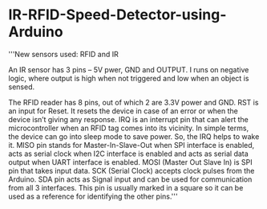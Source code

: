 # IR-RFID-Speed-Detector-using-Arduino
'''New sensors used: RFID and IR

An IR sensor has 3 pins – 5V pwer, GND and OUTPUT. I runs on negative logic, where output is high when not triggered and low when an object is sensed.

The RFID reader has 8 pins, out of which 2 are 3.3V power and GND. 
RST is an input for Reset. It resets the device in case of an error or when the device isn’t giving any response.
IRQ is an interrupt pin that can alert the microcontroller when an RFID tag comes into its vicinity. In simple terms, the device can go into sleep mode to save power. So, the IRQ helps to wake it.
MISO pin stands for Master-In-Slave-Out when SPI interface is enabled, acts as serial clock when I2C interface is enabled and acts as serial data output when UART interface is enabled.
MOSI (Master Out Slave In) is SPI pin that takes input data. 
SCK (Serial Clock) accepts clock pulses from the Arduino.
SDA pin acts as Signal input and can be used for communication from all 3 interfaces. This pin is usually marked in a square so it can be used as a reference for identifying the other pins.'''
